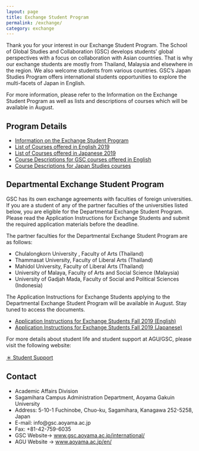 ```yaml
---
layout: page
title: Exchange Student Program
permalink: /exchange/
category: exchange
---
```



Thank you for your interest in our Exchange Student Program.
The School of Global Studies and Collaboration (GSC) develops students’ global perspectives with a focus on collaboration with Asian countries. That is why our exchange students are mostly from Thailand, Malaysia and elsewhere in the region. We also welcome students from various countries. GSC’s Japan Studies Program offers international students opportunities to explore the multi-facets of Japan in English.


For more information, please refer to the Information on the Exchange Student Program as well as lists and descriptions of courses which will be available in August.

<h2 id="program-details">Program Details</h2>
<ul>
  <li><a href="/assets/docs/2019/Information on the Exchange Student Program.pdf" target="_blank" class="pdf">Information on the Exchange Student Program</a></li>
  <li><a href="/assets/docs/2019/2019courselist_English.pdf" target="_blank" class="pdf">List of Courses offered in English 2019</a></li>
  <li><a href="/assets/docs/2019/2019courselist_Japanese.pdf" target="_blank" class="pdf">List of Courses offered in Japanese 2019</a></li>
  <li><a href="/assets/docs/2019/Course Descriptions for GSC Courses offered in English.pdf" target="_blank" class="pdf">Course Descriptions for GSC courses offered in English</a></li>
  <li><a href="/assets/docs/2019/Course Descriptions for Japan Studies Courses.pdf" target="_blank" class="pdf">Course Descriptions for Japan Studies courses</a></li>
</ul>
<!--
## Program Details
* [Information on the Exchange Student Program](/assets/docs/2019/Information on the Exchange Student Program.pdf)
* [List of Courses offered in English 2019](/assets/docs/2019/2019courselist_English.pdf)
* [List of Courses offered in Japanese 2019](/assets/docs/2019/2019courselist_Japanese.pdf)
* [Course Descriptions for GSC courses offered in English](/assets/docs/2019/Course Descriptions for GSC Courses offered in English.pdf)
* [Course Descriptions for Japan Studies courses](/assets/docs/2019/Course Descriptions for Japan Studies Courses.pdf)

-->
To study at GSC, you can apply to one of the following programs:
- The University Exchange Student Program
- The Departmental Exchange Student Program

## University Exchange Student Program
Aoyama Gakuin University accepts exchange students from partner universities.
If you are interested in studying at GSC as a university exchange student, please visit the International Exchange Center website for more details.
<ul>
  <li><a href="http://web.iec.aoyama.ac.jp/" target="_blank" class="pop">http://web.iec.aoyama.ac.jp/</a></li>
</ul>
<!--
* [http://web.iec.aoyama.ac.jp/](http://web.iec.aoyama.ac.jp/)
-->

## Departmental Exchange Student Program
GSC has its own exchange agreements with faculties of foreign universities.
If you are a student of any of the partner faculties of the universities listed below, you are eligible for the Departmental Exchange Student Program. Please read the Application Instructions for Exchange Students and submit the required application materials before the deadline.

The partner faculties for the Departmental Exchange Student Program are as follows:

* Chulalongkorn University , Faculty of Arts (Thailand)
* Thammasat University, Faculty of Liberal Arts (Thailand)
* Mahidol University, Faculty of Liberal Arts (Thailand)
* University of Malaya, Faculty of Arts and Social Science (Malaysia)
* University of Gadjah Mada, Faculty of Social and Political Sciences (Indonesia)

The Application Instructions for Exchange Students applying to the Departmental Exchange Student Program will be available in August.
Stay tuned to access the documents.
<ul>
  <li><a href="/assets/docs/2019/2019Fall_Application for Exchange Students (English) .pdf" target="_blank" class="pdf">Application Instructions for Exchange Students Fall 2019 (English)</a></li>
  <li><a href="/assets/docs/2019/2019Fall_Application for Exchange Students (Japanese) .pdf" target="_blank" class="pdf">Application Instructions for Exchange Students Fall 2019 (Japanese)</a></li>
</ul>
<!--
* [Application Instructions for Exchange Students Fall 2019 (English)](/assets/docs/2019/2019Fall_Application for Exchange Students (English) .pdf)
* [Application Instructions for Exchange Students Fall 2019 (Japanese)](/assets/docs/2019/2019Fall_Application for Exchange Students (Japanese) .pdf)
-->

For more details about student life and student support at AGU/GSC, please visit the following website:

[＊ Student Support](https://gsc-aoyama.github.io/www4i18n/career/)

<h2 id="contact">Contact</h2>
<ul>
  <li>Academic Affairs Division</li>
  <li>Sagamihara Campus Administration Department, Aoyama Gakuin University</li>
  <li>Address: 5-10-1 Fuchinobe, Chuo-ku, Sagamihara, Kanagawa 252-5258, Japan</li>
  <li>E-mail: info@gsc.aoyama.ac.jp</li>
  <li>Fax: +81-42-759-6035</li>
  <li>GSC Website-&gt; <a href="http://www.gsc.aoyama.ac.jp/international/">www.gsc.aoyama.ac.jp/international/</a></li>
  <li>AGU Website -&gt; <a href="http://www.aoyama.ac.jp/en/" target="_blank" class="pop">www.aoyama.ac.jp/en/</a></li>
</ul>
<!--
## Contact
* Academic Affairs Division
* Sagamihara Campus Administration Department, Aoyama Gakuin University
* Address: 5-10-1 Fuchinobe, Chuo-ku, Sagamihara, Kanagawa 252-5258, Japan
* E-mail: info@gsc.aoyama.ac.jp
* Fax: +81-42-759-6035
* GSC Website-> [www.gsc.aoyama.ac.jp/international/](http://www.gsc.aoyama.ac.jp/international/)
* AGU Website -> [www.aoyama.ac.jp/en/](http://www.aoyama.ac.jp/en/)
-->
